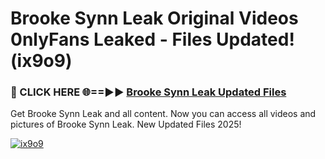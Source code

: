 # Brooke Synn Leak Original Videos 0nlyFans Leaked - Files Updated! (ix9o9)

<h3>🔴 CLICK HERE 🌐==►► <a href="https://tinyurl.com/3hn5wdd3" rel="nofollow">Brooke Synn Leak Updated Files</a></h3>

Get Brooke Synn Leak and all content. Now you can access all videos and pictures of Brooke Synn Leak. New Updated Files 2025!

[![ix9o9](https://i.imgur.com/4HnBqBT.gif)](https://tinyurl.com/3hn5wdd3)

